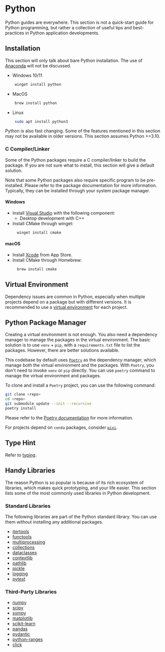# Python

Python guides are everywhere. This section is not a quick-start guide for Python programming, but rather a collection of useful tips and best-practices in Python application developments.

## Installation

This section will only talk about bare Python installation. The use of [Anaconda](https://anaconda.org/) will not be discussed.

- Windows 10/11
  ```powershell
   winget install python
  ```
- MacOS
  ```bash
   brew install python
  ```
- Linux
  ```bash
   sudo apt install python3
  ```

Python is also fast changing. Some of the features mentioned in this section may not be available in older versions. This section assumes Python >=3.10.

### C Compiler/Linker

Some of the Python packages require a C compiler/linker to build the package. If you are not sure what to install, this section will give a default solution.

Note that some Python packages also require specific program to be pre-installed. Please refer to the package documentation for more information. Typically, they can be installed through your system package manager.

#### Windows

- Install [Visual Studio](https://visualstudio.microsoft.com/) with the following component:
  - Desktop development with C++
- Install CMake through winget:
  ```powershell
    winget install cmake
  ```

#### macOS

- Install [Xcode](https://apps.apple.com/us/app/xcode/id497799835) from App Store.
- Install CMake through Homebrew:
  ```bash
    brew install cmake
  ```

## Virtual Environment

Dependency issues are common in Python, especially when multiple projects depend on a package but with different versions. It is recommended to use a [virtual environment](https://docs.python.org/3/library/venv.html) for each project.

## Python Package Manager

Creating a virtual environment is not enough. You also need a dependency manager to manage the packages in the virtual environment. The basic solution is to use `venv` + `pip`, with a `requirements.txt` file to list the packages. However, there are better solutions available.

This codebase by default uses [`Poetry`](https://python-poetry.org/) as the dependency manager, which manage both the virtual environment and the packages. With `Poetry`, you don't need to invoke `venv` or `pip` directly. You can use `poetry` command to manage the virtual environment and packages.

To clone and install a `Poetry` project, you can use the following command:

```bash
git clone <repo>
cd <repo>
git submodule update --init --recursive
poetry install
```

Please refer to the [Poetry documentation](https://python-poetry.org/docs/) for more information.

For projects depend on `conda` packages, consider [`pixi`](https://pixi.sh/).

## Type Hint

Refer to [typing](https://docs.python.org/3/library/typing.html).

## Handy Libraries

The reason Python is so popular is because of its rich ecosystem of libraries, which makes quick prototyping, and your life easier. This section lists some of the most commonly used libraries in Python development.

### Standard Libraries

The following libraries are part of the Python standard library. You can use them without installing any additional packages.

- [itertools](https://docs.python.org/3/library/itertools.html)
- [functools](https://docs.python.org/3/library/functools.html)
- [multiprocessing](https://docs.python.org/3/library/multiprocessing.html)
- [collections](https://docs.python.org/3/library/collections.html)
- [dataclasses](https://docs.python.org/3/library/dataclasses.html)
- [contextlib](https://docs.python.org/3/library/contextlib.html)
- [pathlib](https://docs.python.org/3/library/pathlib.html)
- [pickle](https://docs.python.org/3/library/pickle.html)
- [logging](https://docs.python.org/3/library/logging.html)
- [pytest](https://docs.pytest.org/en/latest/)

### Third-Party Libraries

- [numpy](https://numpy.org/)
- [scipy](https://www.scipy.org/)
- [sympy](https://www.sympy.org/)
- [matplotlib](https://matplotlib.org/)
- [scikit-learn](https://scikit-learn.org/stable/)
- [pandas](https://pandas.pydata.org/)
- [pydantic](https://docs.pydantic.dev/)
- [python-ranges](https://pypi.org/project/python-ranges/)
- [click](https://click.palletsprojects.com/)
